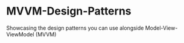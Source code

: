 # MVVM-Design-Patterns
Showcasing the design patterns you can use alongside Model-View-ViewModel (MVVM)
